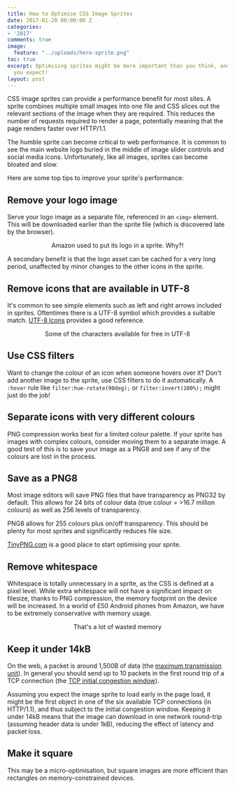 ```yaml
---
title: How to Optimise CSS Image Sprites
date: 2017-01-20 00:00:00 Z
categories:
- '2017'
comments: true
image:
  feature: "../uploads/hero-sprite.png"
toc: true
excerpt: Optimising sprites might be more important than you think, and easier than
  you expect!
layout: post
---
```


CSS image sprites can provide a performance benefit for most sites.
A sprite combines multiple small images into one file and CSS slices out the relevant sections of the image when they are required.
This reduces the number of requests required to render a page, potentially meaning that the page renders faster over HTTP/1.1.

The humble sprite can become critical to web performance. It is common to see the main website logo buried in the middle of image slider controls and social media icons.
Unfortunately, like all images, sprites can become bloated and slow.

Here are some top tips to improve your sprite's performance:

## Remove your logo image

Serve your logo image as a separate file, referenced in an ```<img>``` element.
This will be downloaded earlier than the sprite file (which is discovered late by the browser).
<figure align="center">
<img style="width:50%;" class="resp" data-width="50" data-src="https://webperf.ninja/uploads/amazon-sprite.png" />
<figcaption>Amazon used to put its logo in a sprite. Why?!</figcaption>
</figure>

A secondary benefit is that the logo asset can be cached for a very long period, 
unaffected by minor changes to the other icons in the sprite.

## Remove icons that are available in UTF-8

It's common to see simple elements such as left and right arrows included in sprites.
Oftentimes there is a UTF-8 symbol which provides a suitable match. <a href="https://www.utf8icons.com/">UTF-8 Icons</a> provides a good reference.
<figure align="center">
<img style="width:50%;" class="resp" data-width="50" data-src="https://webperf.ninja/uploads/utf8-icons.png" />
<figcaption>Some of the characters available for free in UTF-8</figcaption>
</figure>

## Use CSS filters

Want to change the colour of an icon when someone hovers over it? Don't add another image to the sprite, use CSS filters to do it automatically.
A ```:hover``` rule like ```filter:hue-rotate(90deg);``` or ```filter:invert(100%);``` might just do the job!

## Separate icons with very different colours

PNG compression works best for a limited colour palette. If your sprite has images with complex colours, consider moving them to a separate image.
A good test of this is to save your image as a PNG8 and see if any of the colours are lost in the process.

## Save as a PNG8

Most image editors will save PNG files that have transparency as PNG32 by default.
This allows for 24 bits of colour data (true colour = >16.7 million colours) as well as 256 levels of transparency.

PNG8 allows for 255 colours plus on/off transparency. This should be plenty for most sprites and significantly reduces file size.

<a href="https://tinypng.com/">TinyPNG.com</a> is a good place to start optimising your sprite.

## Remove whitespace

Whitespace is totally unnecessary in a sprite, as the CSS is defined at a pixel level.
While extra whitespace will not have a significant impact on filesize, thanks to PNG compression, the memory footprint on the device will be increased.
In a world of £50 Android phones from Amazon, we have to be extremely conservative with memory usage.

<figure align="center">
<img style="width:50%;" class="resp" data-width="50" data-src="https://webperf.ninja/uploads/sprite-whitespace.png" />
<figcaption>That's a lot of wasted memory</figcaption>
</figure>

## Keep it under 14kB

On the web, a packet is around 1,500B of data (the [maximum transmission unit](https://en.m.wikipedia.org/wiki/Maximum_transmission_unit)). In general you should send up to 10 packets in the first round trip of a TCP connection (the [TCP initial congestion window](https://en.m.wikipedia.org/wiki/TCP_congestion_control#Congestion_window)).

Assuming you expect the image sprite to load early in the page load, it might be the first object in one of the six available TCP connections (in HTTP/1.1), and thus subject to the initial congestion window. Keeping it under 14kB means that the image can download in one network round-trip (assuming header data is under 1kB), reducing the effect of latency and packet loss.

## Make it square

This may be a micro-optimisation, but square images are more efficient than rectangles on memory-constrained devices.
